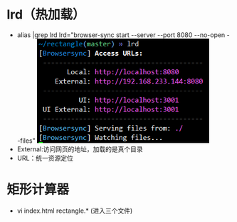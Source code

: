 # lrd（热加载）
- alias |grep lrd
    lrd="browser-sync start --server --port 8080 --no-open --files"
![点击下载](../image/lrd.png)
- External:访问网页的地址，加载的是真个目录
- URL：统一资源定位

# 矩形计算器
- vi index.html rectangle.* (进入三个文件)
